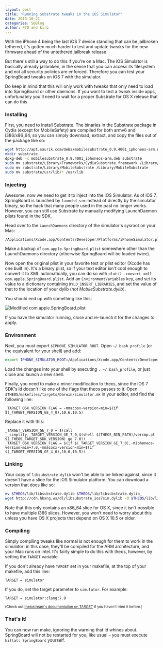 ```yaml
---
layout: post
title: "Running Substrate tweaks in the iOS Simulator"
date: 2013-10-21
categories: SBBlog
author: FTO and kirb
---
```


With the iPhone 4 being the last iOS 7 device standing that can be jailbroken tethered, it's gotten much harder to test and update tweaks for the new firmware ahead of the untethered jailbreak release.

But there's still a way to do this if you're on a Mac. The iOS Simulator is basically already jailbroken, in the sense that you can access its filesystem and not all security policies are enforced. Therefore you can test your SpringBoard tweaks on iOS 7 with the simulator.

<!--more-->

Do keep in mind that this will only work with tweaks that only need to load into SpringBoard or other daemons. If you want to test a tweak inside apps, unfortunately you'll need to wait for a proper Substrate for OS X release that can do this.

### Installing
First, you need to install Substrate. The binaries in the Substrate package in Cydia (except for MobileSafety) are compiled for both armv6 and i386/x86_64, so you can simply download, extract, and copy the files out of the package like so:

``` bash
wget http://apt.saurik.com/debs/mobilesubstrate_0.9.4001_iphoneos-arm.deb
mkdir substrate
dpkg-deb -x mobilesubstrate_0.9.4001_iphoneos-arm.deb substrate
sudo mv substrate/Library/Frameworks/CydiaSubstrate.framework /Library/Frameworks/CydiaSubstrate.framework
sudo mv substrate/Library/MobileSubstrate /Library/MobileSubstrate
sudo mv substrate/usr/lib/* /usr/lib
```

### Injecting
Awesome, now we need to get it to inject into the iOS Simulator. As of iOS 7, SpringBoard is launched by `launchd_sim` instead of directly by the simulator binary, so the hack that many people used in the past no longer works. However, you can still use Substrate by manually modifying LaunchDaemon plists found in the SDK.

Head over to the `LaunchDaemons` directory of the simulator's sysroot on your Mac:

```
/Applications/Xcode.app/Contents/Developer/Platforms/iPhoneSimulator.platform/Developer/SDKs/iPhoneSimulator7.0.sdk/System/Library/LaunchDaemons
```

Make a backup of `com.apple.SpringBoard.plist` somewhere other than the LaunchDaemons directory (otherwise SpringBoard will be loaded twice).

Now open the original plist in your favorite text or plist editor (Xcode has one built in). It's a binary plist, so if your text editor isn't cool enough to convert it to XML automatically, you can do so with `plutil -convert xml1 com.apple.SpringBoard.plist`. Add an `EnvironmentVariables` key, and set its value to a dictionary containing `DYLD_INSERT_LIBRARIES`, and set the value of that to the location of your dylib (_not MobileSubstrate.dylib_).

You should end up with something like this:

![Modified com.apple.SpringBoard.plist](http://cdn.hbang.ws/sharedinstance/wp-content/uploads/2013/10/Screen-Shot-2013-10-20-at-9.58.32-PM-1.png)

If you have the simulator running, close and re-launch it for the changes to apply.

### Environment
Next, you must export `$IPHONE_SIMULATOR_ROOT`. Open `~/.bash_profile` (or the equivalent for your shell) and add:

``` bash
export IPHONE_SIMULATOR_ROOT=/Applications/Xcode.app/Contents/Developer/Platforms/iPhoneSimulator.platform/Developer/SDKs/iPhoneSimulator7.0.sdk
```

Load the changes into your shell by executing `. ~/.bash_profile`, or just close and launch a new shell.

Finally, you need to make a minor modification to theos, since the iOS 7 SDK's ld doesn't like one of the flags that theos passes to it. Open `$THEOS/makefiles/targets/Darwin/simulator.mk` in your editor, and find the following line:

``` make
_TARGET_OSX_VERSION_FLAG = -mmacosx-version-min=$(if $(_TARGET_VERSION_GE_4_0),10.6,10.5)
```

Replace it with this:

``` make
_TARGET_VERSION_GE_7_0 = $(call __simplify,_TARGET_VERSION_GE_7_0,$(shell $(THEOS_BIN_PATH)/vercmp.pl $(_THEOS_TARGET_SDK_VERSION) ge 7.0))
_TARGET_OSX_VERSION_FLAG = $(if $(_TARGET_VERSION_GE_7_0),-miphoneos-version-min=7.0,-mmacosx-version-min=$(if $(_TARGET_VERSION_GE_4_0),10.6,10.5))
```

### Linking
Your copy of `libsubstrate.dylib` won't be able to be linked against, since it doesn't have a slice for the iOS Simulator platform. You can download a version that does like so:

``` bash
mv $THEOS/lib/libsubstrate.dylib $THEOS/lib/libsubstrate.dylib_
wget http://cdn.hbang.ws/dl/libsubstrate_ios7sim.dylib -O $THEOS/lib/libsubstrate.dylib
```

Note that this only contains an x86_64 slice for OS X, since it isn't possible to have multiple i386 slices. However, you won't need to worry about this unless you have OS X projects that depend on OS X 10.5 or older.

### Compiling
Simply compiling tweaks like normal is not enough for them to work in the simulator: in this case, they'll be compiled for the ARM architecture, and your Mac runs on Intel. It's fairly simple to do this with theos, however, by setting the `TARGET` variable.

If you don't already have `TARGET` set in your makefile, at the top of your makefile, add this line:

``` make
TARGET = simulator
```

If you do, set the target parameter to `simulator`. For example:

``` make
TARGET = simulator:clang:7.0
```

<small>(Check out [theiostream's documentation on TARGET](https://github.com/theiostream/theos-ref/blob/master/2_1_1_5_0_TARGET.md) if you haven't tried it before.)</small>

### That's it!
You can now run make, ignoring the warning that ld whines about. SpringBoard will not be restarted for you, like usual – you must execute `killall SpringBoard` yourself.
